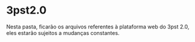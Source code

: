# 3pst2.0

Nesta pasta, ficarão os arquivos referentes à plataforma web do 3pst 2.0, eles estarão sujeitos a mudanças constantes.
